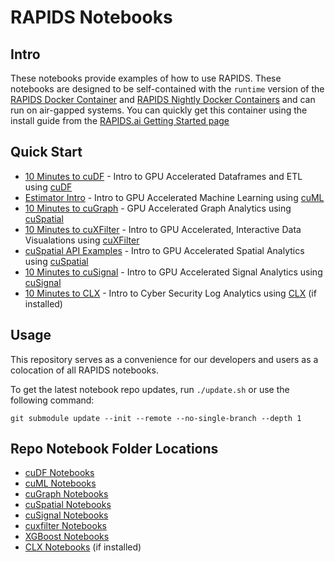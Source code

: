 # RAPIDS Notebooks

## Intro

These notebooks provide examples of how to use RAPIDS.  These notebooks are designed to be self-contained with the `runtime` version of the [RAPIDS Docker Container](https://hub.docker.com/r/rapidsai/rapidsai/) and [RAPIDS Nightly Docker Containers](https://hub.docker.com/r/rapidsai/rapidsai-nightly) and can run on air-gapped systems.  You can quickly get this container using the install guide from the [RAPIDS.ai Getting Started page](https://rapids.ai/start.html#get-rapids)

## Quick Start

- [10 Minutes to cuDF](cudf/10min.ipynb) - Intro to GPU Accelerated Dataframes and ETL using [cuDF](https://github.com/rapidsai/cudf)
- [Estimator Intro](cuml/estimator_intro.ipynb) - Intro to GPU Accelerated Machine Learning using [cuML](https://github.com/rapidsai/cuml)
- [10 Minutes to cuGraph]() - GPU Accelerated Graph Analytics using [cuSpatial](https://github.com/rapidsai/cugraph)
- [10 Minutes to cuXFilter](cuxfilter/10_minutes_to_cuxfilter.ipynb) - Intro to GPU Accelerated, Interactive Data Visualations using [cuXFilter](https://github.com/rapidsai/cuxfilter)
- [cuSpatial API Examples]() - Intro to GPU Accelerated Spatial Analytics using [cuSpatial](https://github.com/rapidsai/cusignal)
- [10 Minutes to cuSignal]() - Intro to GPU Accelerated Signal Analytics using [cuSignal](https://github.com/rapidsai/cusignal)
- [10 Minutes to CLX](cuxfilter/10minu.ipynb) - Intro to Cyber Security Log Analytics using [CLX](https://github.com/rapidsai/cls) (if installed)

## Usage

This repository serves as a convenience for our developers and users as a colocation of all RAPIDS notebooks.

To get the latest notebook repo updates, run `./update.sh` or use the following command:

`git submodule update --init --remote --no-single-branch --depth 1`

## Repo Notebook Folder Locations

- [cuDF Notebooks](https://github.com/rapidsai/cudf/tree/branch-22.12/notebooks)
- [cuML Notebooks](https://github.com/rapidsai/cuml/tree/branch-22.12/notebooks)
- [cuGraph Notebooks](https://github.com/rapidsai/cugraph/tree/branch-22.12/notebooks)
- [cuSpatial Notebooks](https://github.com/rapidsai/cuspatial/tree/branch-22.12/notebooks)
- [cuSignal Notebooks](https://github.com/rapidsai/cusignal/tree/branch-22.12/notebooks)
- [cuxfilter Notebooks](https://github.com/rapidsai/cuxfilter/tree/branch-22.12/notebooks)
- [XGBoost Notebooks](https://github.com/rapidsai/xgboost-conda/tree/branch-22.12/notebooks)
- [CLX Notebooks](https://github.com/rapidsai/clx/tree/branch-22.12/notebooks) (if installed)

